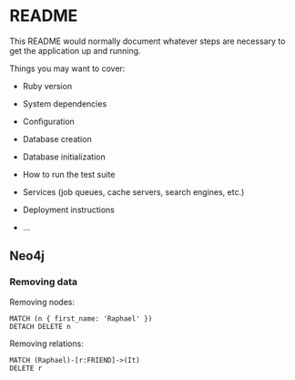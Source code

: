 # README

This README would normally document whatever steps are necessary to get the
application up and running.

Things you may want to cover:

* Ruby version

* System dependencies

* Configuration

* Database creation

* Database initialization

* How to run the test suite

* Services (job queues, cache servers, search engines, etc.)

* Deployment instructions

* ...

## Neo4j

### Removing data

Removing nodes:

```
MATCH (n { first_name: 'Raphael' })
DETACH DELETE n
```

Removing relations:

```
MATCH (Raphael)-[r:FRIEND]->(It)
DELETE r
```

